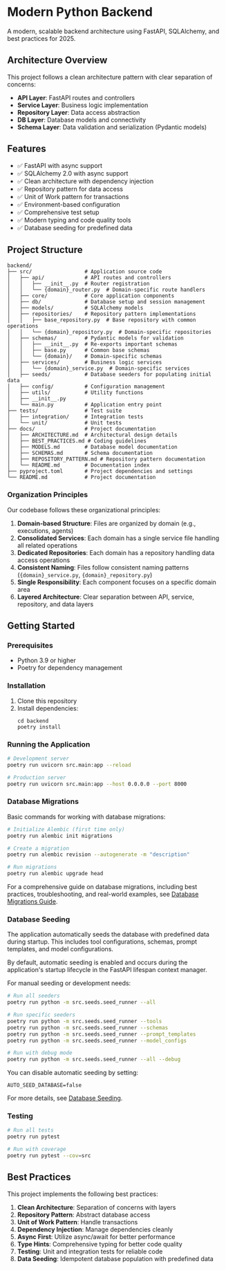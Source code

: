 # Modern Python Backend

A modern, scalable backend architecture using FastAPI, SQLAlchemy, and best practices for 2025.

## Architecture Overview

This project follows a clean architecture pattern with clear separation of concerns:

- **API Layer**: FastAPI routes and controllers
- **Service Layer**: Business logic implementation
- **Repository Layer**: Data access abstraction
- **DB Layer**: Database models and connectivity
- **Schema Layer**: Data validation and serialization (Pydantic models)

## Features

- ✅ FastAPI with async support
- ✅ SQLAlchemy 2.0 with async support
- ✅ Clean architecture with dependency injection
- ✅ Repository pattern for data access
- ✅ Unit of Work pattern for transactions
- ✅ Environment-based configuration
- ✅ Comprehensive test setup
- ✅ Modern typing and code quality tools
- ✅ Database seeding for predefined data

## Project Structure

```
backend/
├── src/                 # Application source code
│   ├── api/             # API routes and controllers
│   │   ├── __init__.py  # Router registration
│   │   └── {domain}_router.py  # Domain-specific route handlers
│   ├── core/            # Core application components
│   ├── db/              # Database setup and session management
│   ├── models/          # SQLAlchemy models
│   ├── repositories/    # Repository pattern implementations
│   │   ├── base_repository.py  # Base repository with common operations
│   │   └── {domain}_repository.py  # Domain-specific repositories
│   ├── schemas/         # Pydantic models for validation
│   │   ├── __init__.py  # Re-exports important schemas
│   │   ├── base.py      # Common base schemas
│   │   └── {domain}/    # Domain-specific schemas
│   ├── services/        # Business logic services
│   │   └── {domain}_service.py  # Domain-specific services
│   ├── seeds/           # Database seeders for populating initial data
│   ├── config/          # Configuration management
│   ├── utils/           # Utility functions
│   ├── __init__.py
│   └── main.py          # Application entry point
├── tests/               # Test suite
│   ├── integration/     # Integration tests
│   └── unit/            # Unit tests
├── docs/                # Project documentation
│   ├── ARCHITECTURE.md  # Architectural design details
│   ├── BEST_PRACTICES.md # Coding guidelines
│   ├── MODELS.md        # Database model documentation
│   ├── SCHEMAS.md       # Schema documentation
│   ├── REPOSITORY_PATTERN.md # Repository pattern documentation
│   └── README.md        # Documentation index
├── pyproject.toml       # Project dependencies and settings
└── README.md            # Project documentation
```

### Organization Principles

Our codebase follows these organizational principles:

1. **Domain-based Structure**: Files are organized by domain (e.g., executions, agents)
2. **Consolidated Services**: Each domain has a single service file handling all related operations
3. **Dedicated Repositories**: Each domain has a repository handling data access operations
4. **Consistent Naming**: Files follow consistent naming patterns (`{domain}_service.py`, `{domain}_repository.py`)
5. **Single Responsibility**: Each component focuses on a specific domain area
6. **Layered Architecture**: Clear separation between API, service, repository, and data layers

## Getting Started

### Prerequisites

- Python 3.9 or higher
- Poetry for dependency management

### Installation

1. Clone this repository
2. Install dependencies:
   ```
   cd backend
   poetry install
   ```

### Running the Application

```bash
# Development server
poetry run uvicorn src.main:app --reload

# Production server
poetry run uvicorn src.main:app --host 0.0.0.0 --port 8000
```

### Database Migrations

Basic commands for working with database migrations:

```bash
# Initialize Alembic (first time only)
poetry run alembic init migrations

# Create a migration
poetry run alembic revision --autogenerate -m "description"

# Run migrations
poetry run alembic upgrade head
```

For a comprehensive guide on database migrations, including best practices, troubleshooting, and real-world examples, see [Database Migrations Guide](DATABASE_MIGRATIONS.md).

### Database Seeding

The application automatically seeds the database with predefined data during startup. This includes tool configurations, schemas, prompt templates, and model configurations.

By default, automatic seeding is enabled and occurs during the application's startup lifecycle in the FastAPI lifespan context manager.

For manual seeding or development needs:

```bash
# Run all seeders
poetry run python -m src.seeds.seed_runner --all

# Run specific seeders
poetry run python -m src.seeds.seed_runner --tools
poetry run python -m src.seeds.seed_runner --schemas
poetry run python -m src.seeds.seed_runner --prompt_templates
poetry run python -m src.seeds.seed_runner --model_configs

# Run with debug mode
poetry run python -m src.seeds.seed_runner --all --debug
```

You can disable automatic seeding by setting:
```
AUTO_SEED_DATABASE=false
```

For more details, see [Database Seeding](docs/DATABASE_SEEDING.md).

### Testing

```bash
# Run all tests
poetry run pytest

# Run with coverage
poetry run pytest --cov=src
```

## Best Practices

This project implements the following best practices:

1. **Clean Architecture**: Separation of concerns with layers
2. **Repository Pattern**: Abstract database access
3. **Unit of Work Pattern**: Handle transactions
4. **Dependency Injection**: Manage dependencies cleanly
5. **Async First**: Utilize async/await for better performance
6. **Type Hints**: Comprehensive typing for better code quality
7. **Testing**: Unit and integration tests for reliable code
8. **Data Seeding**: Idempotent database population with predefined data
